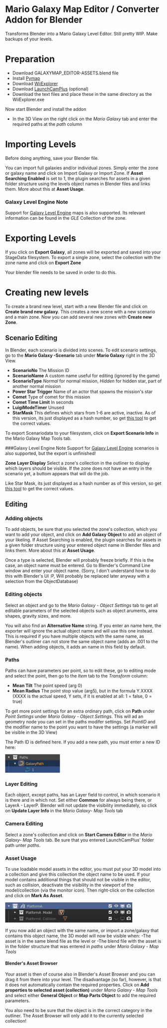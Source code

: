 # Mario Galaxy Map Editor / Converter Addon for Blender
Transforms Blender into a Mario Galaxy Level Editor.
Still pretty WIP. Make backups of your levels.

# Preparation

- Download GALAXYMAP_EDITOR-ASSETS.blend file
- Install [Pymap](https://github.com/SunakazeKun/pyjmap)
- Download [WiiExplorer](https://github.com/SuperHackio/WiiExplorer)
- Download [LaunchCamPlus](https://github.com/SuperHackio/LaunchCamPlus) (optional)
- Download the text files and place these in the same directory as the WiiExplorer.exe

Now start Blender and install the addon
- In the 3D View on the right click on the *Mario Galaxy* tab and enter the required paths at the *path* column

# Importing Levels

Before doing anything, save your Blender file.

You can import full galaxies and/or individual zones. Simply enter the zone or galaxy name and click on Import Galaxy or Import Zone.
If **Asset Searching Enabled** is set to 1, the plugin searches for assets in a given folder structure using the levels object names in Blender files and links them. More about this at **Asset Usage**.

### Galaxy Level Engine Note

Support for [Galaxy Level Engine](https://github.com/SuperHackio/GalaxyLevelEngine) maps is also supported. Its relevant information can be found in the *GLE* Collection of the zone.


# Exporting Levels

If you click on **Export Galaxy**, all zones will be exported and saved into your StageData filesystem. To export a single zone, select the collection with the zone name and click on **Export Zone**

Your blender file needs to be saved in order to do this.
# Creating new levels

To create a brand new level, start with a new Blender file and click on **Create brand new galaxy**. This creates a new scene with a new scenario and a main zone. Now you can add several new zones with **Create new Zone**.

## Scenario Editing

In Blender, each scenario is divided into scenes. To edit scenario settings, go to the **Mario Galaxy -Scenario** tab under **Mario Galaxy** right in the 3D View.

- **ScenarioNo** The Mission ID
- **ScenarioName** A custom name useful for editing (ignored by the game)
- **ScenarioType** *Normal* for normal mission, *Hidden* for hidden star, part of another normal mission
- **Power Star Trigger** Name of an actor that spawns the mission's star
- **Comet** Type of comet for this mission
- **Comet Time Limit** In seconds
- **LuigiModeTimer** Unused
- **StarMask** This defines which stars from 1-6 are active, inactive. As of this version, its just displayed as a hash number, so get [this tool](https://kuribo64.net/get.php?id=0WxWiGQe9elhns2b) to get the correct values.

To export Scenariodata to your filesystem, click on **Export Scenario Info** in the Mario Galaxy Map Tools tab.

###Galaxy Level Engine Note
Support for [Galaxy Level Engine](https://github.com/SuperHackio/GalaxyLevelEngine) scenarios is also supported, but the export is unfinished!

**Zone Layer Display**
Select a zone's collection in the outliner to display which layers should be visible. If the zone does not have an entry in the scenario yet, a buttom appears that will do the job.

Like Star Mask, its just displayed as a hash number as of this version, so get [this tool](https://kuribo64.net/get.php?id=0WxWiGQe9elhns2b) to get the correct values.

## Editing

### Adding objects
To add objects, be sure that you selected the zone's collection, which you want to add your object, and click on **Add Galaxy Object** to add an object of your likeling. If Asset Searching is enabled, the plugin searches for assets in a given folder structure using your entered object name in Blender files and links them. More about this at **Asset Usage**.

Once a type is selected, Blender will probably freeze briefly. If this is the case, an object name must be entered. Go to Blender's Command Line window and enter your object name. (Sorry, I don't understand how to do this with Blender's UI :P, Will probably be replaced later anyway with a selection from the ObjectDatabase) 

### Editing objects
Select an object and go to the *Mario Galaxy - Object Settings* tab to get all editable parameters of the selected objects such as object aruments, area shapes, gravity sizes, and more.

You will also find an **Alternative Name** string. If you enter an name here, the exporter will ignore the actual object name and will use this one instead. This is required if you have multiple objects with the same name, as Blender's outliner can not store the same object name (adds an .001 to the name). When adding objects, it adds an name in this field by default.

### Paths

Paths can have parameters per point, so to edit these, go to editing mode and select the point, then go to the *Item* tab to the *Transform* column:
- **Mean Tilt** The point speed (arg 0)
- **Mean Radius** The point stop value (arg5), but in the formula Y.XXXX (XXXX is the actual speed, Y sets, if it is enabled at all: 1 = false, 0 = true)

To get more point settings for an extra ordinary path, click on **Path** under *Point Settings* under *Mario Galaxy - Object Settings*. This will ad an geometry node you can set in the paths modifer settings. Set *PointID* and the modifier name to the point you want to have the settings (a marker will be visible in the 3D View)

The Path ID is defined here. If you add a new path, you must enter a new ID here:

![screenshot](pictureB.png)

### Layer Editing

Each object, except paths, has an Layer field to control, in which scenario it is there and in which not. Set either **Common** for always being there, or LayerA - LayerP. Blender will not update the visibility immediately, so click on **Update Layer Info** in the *Mario Galaxy- Map Tools* tab

### Camera Editing

Select a zone's collection and click on **Start Camera Editor** in the *Mario Galaxy- Map Tools* tab. Be sure that you entered LaunchCamPlus' folder path unter *paths*.

### Asset Usage

To use loadable model assets in the editor, you must put your 3D model into a collection and give this collection the object name to be used. If your model contains additional things that should not be visible in the editor, such as collision, deactivate the visibility in the viewport of the model/collection (via the monitor icon). Then right-click on the collection and click on **Mark As Asset**.

![screenshot](pictureA.png)

If you now add an object with the same name, or import a zone/galaxy that contains this object name, the 3D model will now be visible when:
-The asset is in the same blend file as the level
or
-The blend file with the asset is in the folder structure that was entered in *paths* under *Mario Galaxy - Map Tools*

#### Blender's Asset Browser

Your asset is then of course also in Blender's Asset Browser and you can drag it from there into your level. The disadvantage (so far), however, is that it does not automatically contain the required properties. Click on **Add properties to selected asset (collection)** under *Mario Galaxy - Map Tools* and select either **General Object** or **Map Parts Object** to add the required parameters.

You also need to be sure that the object is in the correct category in the outliner. The Asset Browser will only add it to the currently selected collection!





